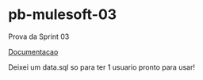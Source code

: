 # pb-mulesoft-03
Prova da Sprint 03




[Documentacao](https://github.com/iagohenrique2009/pb-mulesoft-03-RegioesAPI/tree/main/regioes/docs)


Deixei um data.sql so para ter 1 usuario pronto para usar!
